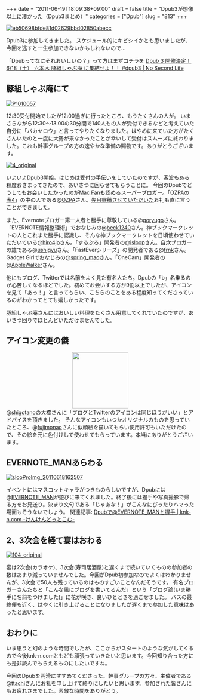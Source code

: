 +++
date = "2011-06-19T18:09:38+09:00"
draft = false
title = "Dpub3が想像以上に凄かった（Dpub3まとめ）"
categories = ["Dpub"]
slug = "813"
+++

<div class="center"><a rel="nofollow" target="_blank" href="http://www.flickr.com/photos/knk_n/5848428064/" title="eb50698bfde81d02629bbd02850abecc by kenke_n, on Flickr"><img class="flickr_photo" src="http://farm4.static.flickr.com/3311/5848428064_3c7e34cbee.jpg" alt="eb50698bfde81d02629bbd02850abecc"/></a></div>

Dpub3に参加してきました。
スケジュール的にキビシイかとも思いましたが、今回を逃すと一生参加できないかもしれないので…

「Dpubってなにそれおいしいの？」って方はまずコチラを
<a rel="nofollow" target="_blank" href="http://www.ttcbn.net/no_second_life/archives/11059">Dpub 3 開催決定！ 6/18（土） 六本木 豚組しゃぶ庵 に集結せよ！！ #dpub3 | No Second Life</a><a rel="nofollow" target="_blank" href="http://b.hatena.ne.jp/entry/http://www.ttcbn.net/no_second_life/archives/11059"><img border="0" src="http://b.hatena.ne.jp/entry/image/http://www.ttcbn.net/no_second_life/archives/11059" alt=""/></a>
<!--more-->

<h2>豚組しゃぶ庵にて</h2>

<a rel="nofollow" target="_blank" href="http://www.flickr.com/photos/knk_n/5847613581/" title="P1010057 by kenke_n, on Flickr"><img class="flickr_photo" src="http://farm6.static.flickr.com/5038/5847613581_aaf3fd568e.jpg" alt="P1010057"/></a>

12:30受付開始でしたが12:00過ぎに行ったところ、もうたくさんの人が。
いまさらながら12:30〜13:00の30分間で140人もの人が受付できるなどと考えていた自分に「バカヤロウ」と言ってやりたくなりました。はやめに来ていた方がたくさんいたのと一度に大勢が来なかったことが幸いして受付はスムーズに終わりました。これも幹事グループの方の速やかな準備の賜物です。ありがとうございます。

<a rel="nofollow" target="_blank" href="http://www.flickr.com/photos/knk_n/5847599091/" title="4_original by kenke_n, on Flickr"><img class="flickr_photo" src="http://farm3.static.flickr.com/2600/5847599091_fc29ed6e47.jpg" alt="4_original"/></a>


いよいよDpub3開始。はじめは受付の手伝いをしていたのですが、客波もある程度おさまってきたので、あいさつに回らせてもらうことに。
今回のDpubでどうしてもお会いしたかったのが<a href="http://ozpa-h4.com/2011/03/29/macfan/">Mac Fanも認める</a>スーパーブロガー。「<a href="http://ozpa-h4.com">OZPAの表4</a>」の中の人である@<a href="http://twitter.com/OZPA">OZPA</a>さん。<a href="http://ozpa-h4.com/2011/05/09/1105knk_n/" target="_blank">先月寄稿させていただいた</a>お礼も直に言うことができました。

また、Evernoteブロガー第一人者と勝手に尊敬している@<a href="http://twitter.com/goryugo">goryugo</a>さん。「EVERNOTE情報整理術」でおなじみの@<a href="http://twitter.com/beck1240">beck1240</a>さん。神ブックマークレットの人とこれまた勝手に認識し、そんな神ブックマークレットを日頃使わせていただいている@<a href="http://twitter.com/hiro4jp">hiro4jp</a>さん。「するぷろ」開発者の@<a href="http://twitter.com/isloop">isloop</a>さん。自炊ブロガーの雄である@<a href="http://twitter.com/ushigyu">ushigyu</a>さん。「FastEverシリーズ」の開発者である@<a href="http://twitter.com/frnk">frnk</a>さん。Gadget Girlでおなじみの@<a href="http://twitter.com/spring_mao">spring_mao</a>さん。「OneCam」開発者の@<a href="http://twitter.com/AppleWalker">AppleWalker</a>さん。

他にもブログ、Twitterでは名前をよく見た有名人たち。Dpubの「b」名乗るのが心苦しくなるほどでした。初めてお会いする方が9割以上でしたが、アイコンを見て「あっ！」と言ってもらい、こちらのことをある程度知ってくださっているのがわかってとても嬉しかったです。

豚組しゃぶ庵さんにはおいしい料理をたくさん用意してくれていたのですが、あいさつ回りでほとんどいただけませんでした。

<h2>アイコン変更の儀</h2>
<div style="text-align:center">
<img src="http://knk-n.com/wp-content/uploads/images/favicon.png" width="150"/>
</div>
@<a href="http://twitter.com/shigotano">shigotano</a>の大橋さんに「ブログとTwitterのアイコンは同じほうがいい」とアドバイスを頂きました。
そんなアイコンもいつかオリジナルのものを思っていたところ、@<a href="http:
//twitter.com/fujimonao">fujimonao</a>さんに似顔絵を描いてもらい使用許可もいただけたので、その絵を元に色付けして使わせてもらっています。本当にありがとうございます。

<h2>EVERNOTE_MANあらわる</h2>

<a rel="nofollow" target="_blank" href="http://www.flickr.com/photos/knk_n/5848162058/" title="slooProImg_20110618162507 by kenke_n, on Flickr"><img class="flickr_photo" src="http://farm4.static.flickr.com/3315/5848162058_c583679245.jpg" alt="slooProImg_20110618162507"/></a>

イベントにはマスコットキャラがつきものらしいですが、Dpubには@<a href="http://twitter.com/EVERNOTE_MAN">EVERNOTE_MAN</a>が遊びに来てくれました。終了後には握手や写真撮影で帰る方をお見送り。決まり文句である「じゃあな！」がこんなにぴったりハマった場面もそうないでしょう。
関連記事: <a rel="nofollow" target="_blank" href="http://knk-n.com/2011/06/18/dpub-evernoteman/">Dpubで@EVERNOTE_MANと握手 | knk-n.com -けんけんどっとこむ-</a><a rel="nofollow" target="_blank" href="http://b.hatena.ne.jp/entry/http://knk-n.com/2011/06/18/dpub-evernoteman/"><img border="0" src="http://b.hatena.ne.jp/entry/image/http://knk-n.com/2011/06/18/dpub-evernoteman/" alt=""/></a>

<h2>2、3次会を経て宴はおわる</h2>

<a rel="nofollow" target="_blank" href="http://www.flickr.com/photos/knk_n/5847613663/" title="104_original by kenke_n, on Flickr"><img class="flickr_photo" src="http://farm4.static.flickr.com/3376/5847613663_d3e378ced2.jpg" alt="104_original"/></a>

宴は2次会(カラオケ)、3次会(寿司居酒屋)と遅くまで続いていくものの参加者の数はあまり減っていませんでした。今回がDpub初参加なのでよくはわかりませんが、3次会で50人も残っているのはものすごいことなんだそうです。
有名ブロガーさんたちと「こんな風にブログを書いてるんだ」という「ブログ論(いま勝手に名前をつけました)」に花が咲き、良いひとときを過ごせました。
バスの最終便も近く、はやくに引き上げることになりましたが遅くまで参加した意味はあったと思います。

<h2>おわりに</h2>
いま思うと幻のような時間でしたが、ここからがスタートのような気がしてくるので今後knk-n.comともども頑張っていきたいと思います。今回知り合った方にも是非読んでもらえるものにしたいですね。

今回のDpubを円滑にすすめてくださった、幹事グループの方々、主催者である@<a href="http://twitter.com/ttachi">ttachi</a>さんにお礼を申し上げて終りにしたいと思います。参加された皆さんにもお疲れさまでした。素敵な時間をありがとう。
